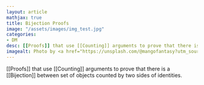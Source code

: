 ```yaml
---
layout: article
mathjax: true
title: Bijection Proofs
image: "/assets/images/img_test.jpg"
categories:
- DM
desc: [[Proofs]] that use [[Counting]] arguments to prove that there is a [[Bijection]] between set of objects counted by two sides of identities. 
imagealt: Photo by <a href="https://unsplash.com/@mangofantasy?utm_source=unsplash&utm_medium=referral&utm_content=creditCopyText">Tim Johnson</a> on <a href="https://unsplash.com/s/photos/logic?utm_source=unsplash&utm_medium=referral&utm_content=creditCopyText">Unsplash</a>
---
```

[[Proofs]] that use [[Counting]] arguments to prove that there is a [[Bijection]] between set of objects counted by two sides of identities.